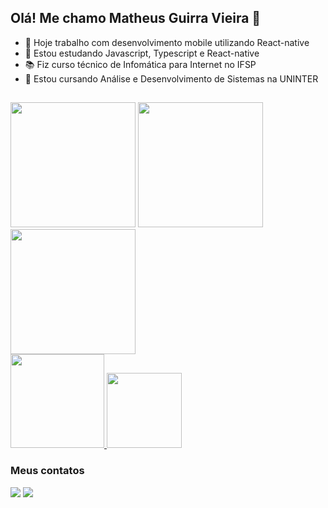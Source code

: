 ## Olá! Me chamo Matheus Guirra Vieira 👋

- 🔭 Hoje trabalho com desenvolvimento mobile utilizando React-native
- 🌱 Estou estudando Javascript, Typescript e React-native
- 📚 Fiz curso técnico de Infomática para Internet no IFSP
- 📖 Estou cursando Análise e Desenvolvimento de Sistemas na UNINTER

##
<div style="display: inline_block">
<img style="height: 5vh" src="https://img.shields.io/badge/React_Native-20232A?style=for-the-badge&logo=react&logoColor=61DAFB" /> <img style="height: 5vh" src="https://img.shields.io/badge/JavaScript-323330?style=for-the-badge&logo=javascript&logoColor=F7DF1E" /> <img style="height: 5vh" src="https://img.shields.io/badge/TypeScript-007ACC?style=for-the-badge&logo=typescript&logoColor=white" />
</div>
<div>
  <a href="https://github.com/GuirraMv" target="_blanck">
  <img height="150cm" src="https://github-readme-stats.vercel.app/api?username=GuirraMv&show_icons=true&theme=tokyonight&count_private=true"/>
  <img height="120cm" src="https://github-readme-stats.vercel.app/api/top-langs/?username=GuirraMv&_icons=true&theme=tokyonight&layout=compact"/>
  </a>
</div> 

### Meus contatos
<div>
 <a href="https://www.linkedin.com/in/matheus-guirra-713546242?utm_source=share&utm_campaign=share_via&utm_content=profile&utm_medium=android_app" ><img src="https://img.shields.io/badge/LinkedIn-0077B5?style=for-the-badge&logo=linkedin&logoColor=white" /></a>
<a href = "mailto:matheusguirravieira15@gmail.com"><img src="https://img.shields.io/badge/-Gmail-%23333?style=for-the-badge&logo=gmail&logoColor=white"></a>
</div>

